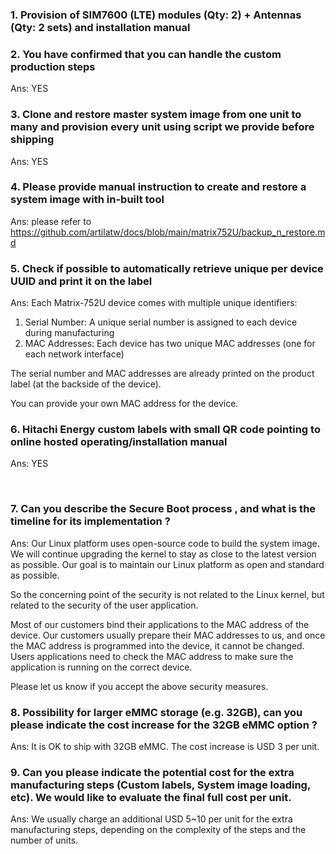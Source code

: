 ### 1. Provision of SIM7600 (LTE) modules (Qty: 2) + Antennas (Qty: 2 sets) and installation manual

### 2. You have confirmed that you can handle the custom production steps
Ans: YES

### 3. Clone and restore master system image from one unit to many and provision every unit using script we provide before shipping
Ans: YES

### 4. Please provide manual instruction to create and restore a system image with in-built tool
Ans: please refer to https://github.com/artilatw/docs/blob/main/matrix752U/backup_n_restore.md

### 5. Check if possible to automatically retrieve unique per device UUID and print it on the label
Ans: Each Matrix-752U device comes with multiple unique identifiers:

1. Serial Number: A unique serial number is assigned to each device during manufacturing
2. MAC Addresses: Each device has two unique MAC addresses (one for each network interface)

The serial number and MAC addresses are already printed on the product label (at the backside of the device).

You can provide your own MAC address for the device.


### 6. Hitachi Energy custom labels with small QR code pointing to online hosted operating/installation manual
Ans: YES

&nbsp;&nbsp;&nbsp;

### 7. Can you describe the Secure Boot process , and what is the timeline for its implementation ?
Ans: Our Linux platform uses open-source code to build the system image. We will continue upgrading the kernel to stay as close to the latest version as possible. Our goal is to maintain our Linux platform as open and standard as possible.

So the concerning point of the security is not related to the Linux kernel, but related to the security of the user application.

Most of our customers bind their applications to the MAC address of the device. Our customers usually prepare their MAC addresses to us, and once the MAC address is programmed into the device, it cannot be changed. Users applications need to check the MAC address to make sure the application is running on the correct device.

Please let us know if you accept the above security measures.

### 8. Possibility for larger eMMC storage (e.g. 32GB), can you please indicate the cost increase for the 32GB eMMC option ? 
Ans: It is OK to ship with 32GB eMMC. The cost increase is USD 3 per unit.

### 9. Can you please indicate the potential cost for the extra manufacturing steps (Custom labels, System image loading, etc). We would like to evaluate the final full cost per unit.
Ans: We usually charge an additional USD 5~10 per unit for the extra manufacturing steps, depending on the complexity of the steps and the number of units.

